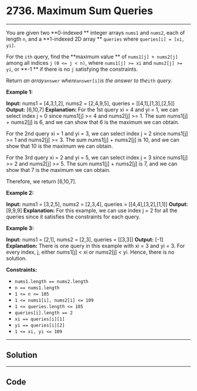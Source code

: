 # 2736. Maximum Sum Queries

---

You are given two **0-indexed ** integer arrays `nums1` and `nums2`, each of length `n`, and a **1-indexed 2D array ** `queries` where `queries[i] = [xi, yi]`.

For the `ith` query, find the **maximum value ** of `nums1[j] + nums2[j]` among all indices `j` `(0 <= j < n)`, where `nums1[j] >= xi` and `nums2[j] >= yi`, or **-1 ** if there is no `j` satisfying the constraints.

Return _an array_`answer` _where_`answer[i]`_is the answer to the_`ith` _query._

 

**Example 1:**


**Input:** nums1 = [4,3,1,2], nums2 = [2,4,9,5], queries = [[4,1],[1,3],[2,5]]
**Output:** [6,10,7]
**Explanation:** 
For the 1st query xi = 4 and yi = 1, we can select index j = 0 since nums1[j] >= 4 and nums2[j] >= 1. The sum nums1[j] + nums2[j] is 6, and we can show that 6 is the maximum we can obtain.

For the 2nd query xi = 1 and yi = 3, we can select index j = 2 since nums1[j] >= 1 and nums2[j] >= 3. The sum nums1[j] + nums2[j] is 10, and we can show that 10 is the maximum we can obtain. 

For the 3rd query xi = 2 and yi = 5, we can select index j = 3 since nums1[j] >= 2 and nums2[j] >= 5. The sum nums1[j] + nums2[j] is 7, and we can show that 7 is the maximum we can obtain.

Therefore, we return [6,10,7].


**Example 2:**


**Input:** nums1 = [3,2,5], nums2 = [2,3,4], queries = [[4,4],[3,2],[1,1]]
**Output:** [9,9,9]
**Explanation:** For this example, we can use index j = 2 for all the queries since it satisfies the constraints for each query.


**Example 3:**


**Input:** nums1 = [2,1], nums2 = [2,3], queries = [[3,3]]
**Output:** [-1]
**Explanation:** There is one query in this example with xi = 3 and yi = 3. For every index, j, either nums1[j] < xi or nums2[j] < yi. Hence, there is no solution. 


 

**Constraints:**

  * `nums1.length == nums2.length` 
  * `n == nums1.length `
  * `1 <= n <= 105`
  * `1 <= nums1[i], nums2[i] <= 109 `
  * `1 <= queries.length <= 105`
  * `queries[i].length == 2`
  * `xi == queries[i][1]`
  * `yi == queries[i][2]`
  * `1 <= xi, yi <= 109`

---

## Solution



---

## Code
```python


```